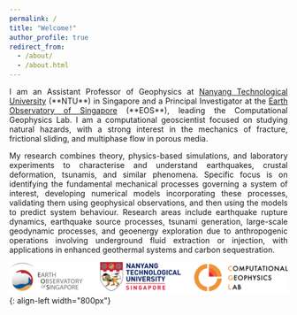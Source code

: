 ```yaml
---
permalink: /
title: "Welcome!"
author_profile: true
redirect_from: 
  - /about/
  - /about.html
---
```


<p style='text-align: justify;'> I am an Assistant Professor of Geophysics at <a href="https://www.ntu.edu.sg" target="_blank">Nanyang Technological University</a> (**NTU**) in Singapore and a Principal Investigator at the <a href="https://earthobservatory.sg" target="_blank">Earth Observatory of Singapore</a> (**EOS**), leading the Computational Geophysics Lab. I am a computational geoscientist focused on studying natural hazards, with a strong interest in the mechanics of fracture, frictional sliding, and multiphase flow in porous media. </p>

<p style='text-align: justify;'> My research combines theory, physics-based simulations, and laboratory experiments to characterise and understand earthquakes, crustal deformation, tsunamis, and similar phenomena. Specific focus is on identifying the fundamental mechanical processes governing a system of interest, developing numerical models incorporating these processes, validating them using geophysical observations, and then using the models to predict system behaviour. Research areas include earthquake rupture dynamics, earthquake source processes, tsunami generation, large-scale geodynamic processes, and geoenergy exploration due to anthropogenic operations involving underground fluid extraction or injection, with applications in enhanced geothermal systems and carbon sequestration. </p>

![](/images/3logos.png){: align-left width="800px"}



